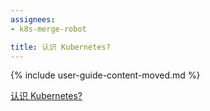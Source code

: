 ```yaml
---
assignees:
- k8s-merge-robot

title: 认识 Kubernetes?
---
```


{% include user-guide-content-moved.md %}

[认识 Kubernetes?](/docs/concepts/overview/what-is-kubernetes/)
